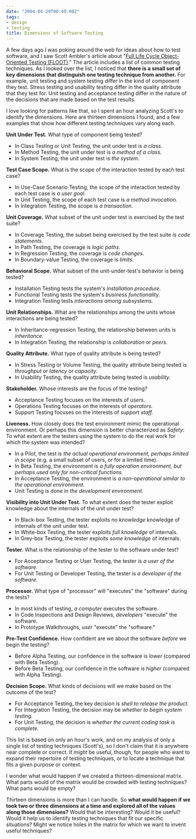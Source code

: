```yaml
---
date: "2004-04-29T00:40:00Z"
tags:
- design
- testing
title: Dimensions of Software Testing
---
```


A few days ago I was poking around the web for ideas about how to test software, and I saw Scott Ambler's article about "<a href="http://www.ronin-intl.com/publications/floot.html">Full Life Cycle Object-Oriented Testing (FLOOT)</a>."  The article includes a list of common testing techniques.  As I looked over the list, I noticed that <strong>there is a small set of key dimensions that distinguish one testing technique from another.</strong> For example, unit testing and system testing differ in the kind of component they test. Stress testing and usability testing differ in the quality attribute that they test for. Unit testing and acceptance testing differ in the nature of the decisions that are made based on the test results.

I love looking for patterns like that, so I spent an hour analyzing Scott's to identify the dimensions. Here are thirteen dimensions I found, and a few examples that show how different testing techniques vary along each.


<strong>Unit Under Test.</strong>  What type of component being tested?
<ul>
	<li>In Class Testing or Unit Testing, the unit under test is <em>a class.</em></li>
	<li>In Method Testing, the unit under test is <em>a method of a class.</em></li>
	<li>In System Testing, the unit under test is <em>the system.</em></li>
</ul>
<strong>Test Case Scope.</strong>  What is the scope of the interaction tested by each test case?
<ul>
	<li>In Use-Case Scenario Testing, the scope of the interaction tested by each test case is <em>a user goal.</em></li>
	<li>In Unit Testing, the scope of each test case is <em>a method invocation.</em></li>
	<li>In Integration Testing, the scope is <em>a transaction.</em></li>
</ul>
<strong>Unit Coverage.</strong>  What  subset of the unit under test is exercised by the test suite?
<ul>
	<li>In Coverage Testing, the subset being exercised by the test suite is <em>code statements.</em></li>
	<li>In Path Testing, the coverage is <em>logic paths.</em></li>
	<li>In Regression Testing, the coverage is <em>code changes.</em></li>
	<li>In Boundary-value Testing, the coverage is <em>limits.</em></li>
</ul>
<strong>Behavioral Scope.</strong>  What subset of the unit-under-test's behavior is being tested?
<ul>
	<li>Installation Testing tests the system's <em>installation procedure.</em></li>
	<li>Functional Testing tests the system's <em>business functionality.</em></li>
	<li>Integration Testing tests <em>interactions among subsystems.</em></li>
</ul>
<strong>Unit Relationships.</strong>  What are the relationships among the units whose interactions are being tested?
<ul>
	<li>In Inheritance-regression Testing, the relationship between units is <em>inheritance.</em></li>
	<li>In Integration Testing, the relationship is <em>collaboration</em> or <em>peers.</em></li>
</ul>
<strong>Quality Attribute.</strong>  What type of quality attribute is being tested?
<ul>
	<li>In Stress Testing or Volume Testing, the quality attribute being tested is <em>throughput</em> or <em>latency</em> or <em>capacity.</em></li>
	<li>In Usability Testing, the quality attribute being tested is <em>usability.</em></li>
</ul>
<strong>Stakeholder.</strong>  Whose interests are the focus of the testing?
<ul>
	<li>Acceptance Testing focuses on the interests of <em>users.</em></li>
	<li>Operations Testing focuses on the interests of <em>operators.</em></li>
	<li>Support Testing focuses on the interests of <em>support staff.</em></li>
</ul>
<strong>Liveness.</strong> How closely does the test environment mimic the operational environment. Or perhaps this dimension is better characterized as <em>Safety</em>:  To what extent are the testers using the system to do the real work for which the system was intended?
<ul>
	<li>In a Pilot, the test <em>is the actual operational environment, perhaps limited in scope</em> (e.g. a small subset of users, or for a limited time).</li>
	<li>In Beta Testing, the environment is <em>a fully operation environment, but perhaps used only for non-critical functions.</em></li>
	<li>In Acceptance Testing, the environment is <em>a non-operational similar to the operational environment.</em></li>
	<li>Unit Testing is done in <em>the development environment.</em></li>
</ul>
<strong>Visibility into Unit Under Test.</strong>  To what extent does the tester exploit knowledge about the internals of the unit under test?
<ul>
	<li>In Black-box Testing, the tester exploits <em>no knowledge</em> knowledge of internals of the unit under test.</li>
	<li>In White-box Testing, the tester exploits <em>full knowledge</em> of internals.</li>
	<li>In Grey-box Testing, the tester exploits <em>some knowledge</em> of internals.</li>
</ul>
<strong>Tester.</strong>  What is the relationship of the tester to the software under test?
<ul>
	<li>For Acceptance Testing or User Testing, the tester is <em>a user of the software.</em></li>
	<li>For Unit Testing or Developer Testing, the tester is <em>a developer of the software.</em></li>
</ul>
<strong>Processor.</strong>  What type of "processor" will "executes" the "software" during the tests?
<ul>
	<li>In most kinds of testing, <em>a computer</em> executes the software.</li>
	<li>In Code Inspections and Design Reviews, <em>developers</em> "execute" the software.</li>
	<li>In Prototype Walkthroughs, <em>user</em> "execute" the "software."</li>
</ul>
<strong>Pre-Test Confidence.</strong>  How confident are we about the software <em>before</em> we begin the testing?
<ul>
	<li>Before Alpha Testing, our confidence in the software is <em>lower</em> (compared with Beta Testing).</li>
	<li>Before Beta Testing, our confidence in the software is<em> higher</em> (compared with Alpha Testing).</li>
</ul>
<strong>Decision Scope.</strong>  What kinds of decisions will we make based on the outcome of the test?
<ul>
	<li>For Acceptance Testing, the key decision is <em>shell to release the product.</em></li>
	<li>For Integration Testing, the decision may be <em>whether to begin system testing.</em></li>
	<li>For Unit Testing, the decision is <em>whether the current coding task is complete.</em></li>
</ul>
This list is based on only an hour's work, and on my analysis of only a single list of testing techniques (Scott's), so I don't claim that it is anywhere near complete or correct. It <em>might</em> be useful, though, for people who want to expand their repertoire of testing techniques, or to locate a technique that fits a given purpose or context.

I wonder what would happen if we created a thirteen-dimensional matrix. What parts would of the matrix would be crowded with testing techniques? What parts would be empty?

Thirteen dimensions is more than I can handle.  So <strong>what would happen if we took two or three dimensions at a time and explored all of the values along those dimensions?</strong> Would that be interesting? Would it be useful? Would it help us to identify testing techniques that fit our specific situations? Might we notice holes in the matrix for which we want to invent useful techniques?
